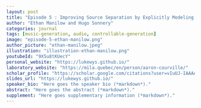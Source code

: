 ```yaml
---
layout: post
title: "Episode 5 : Improving Source Separation by Explicitly Modeling Dependencies Between Sources"
author: "Ethan Manilow and Hugo Sonnery"
categories: journal
tags: [music-generation, audio, controllable-generation]
image: "episode-5-ethan-manilow.png"
author_picture: "ethan-manilow.jpeg"
illustration: "illustration-ethan-manilow.png"
youtubeId: "9X5u8tKUecY"
personal_website: "https://lukewys.github.io/"
laboratory_website: "https://mila.quebec/en/person/aaron-courville/"
scholar_profile: "https://scholar.google.com/citations?user=vIuUJ-IAAAAJ&hl=zh-CN"
slides_url: "https://lukewys.github.io/"
speaker_bio: "Here goes the speaker bio (*markdown*)."
abstract: "Here goes the abstract (*markdown*)."
supplement: "Here goes supplementary information (*markdown*)."
---
```

